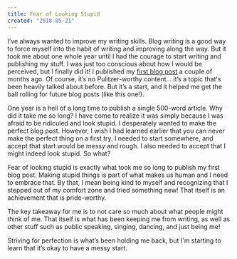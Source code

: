 ```yaml
---
title: Fear of Looking Stupid
created: "2018-05-21"
---
```



I’ve always wanted to improve my writing skills. Blog writing is a good way to force myself into the habit of writing and improving along the way. But it took me about one whole year until I had the courage to start writing and publishing my stuff. I was just too conscious about how I would be perceived, but I finally did it! I published my [first blog post](/archive/2018-03-10-on-prioritizing-side-projects) a couple of months ago. Of course, it’s no Pulitzer-worthy content… it’s a topic that's been heavily talked about before. But it’s a start, and it helped me get the ball rolling for future blog posts (like this one!).

One year is a hell of a long time to publish a single 500-word article. Why did it take me so long? I have come to realize it was simply because I was afraid to be ridiculed and look stupid. I desperately wanted to make the perfect blog post. However, I wish I had learned earlier that you can never make the perfect thing on a first try. I needed to start somewhere, and accept that start would be messy and rough. I also needed to accept that I might indeed look stupid. So what?

Fear of looking stupid is exactly what took me so long to publish my first blog post. Making stupid things is part of what makes us human and I need to embrace that. By that, I mean being kind to myself and recognizing that I stepped out of my comfort zone and tried something new! That itself is an achievement that is pride-worthy.

The key takeaway for me is to not care so much about what people might think of me. That itself is what has been keeping me from writing, as well as other stuff such as public speaking, singing, dancing, and just being me!

Striving for perfection is what’s been holding me back, but I'm starting to learn that it’s okay to have a messy start.
